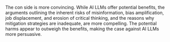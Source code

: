 The con side is more convincing. While AI LLMs offer potential benefits, the arguments outlining the inherent risks of misinformation, bias amplification, job displacement, and erosion of critical thinking, and the reasons why mitigation strategies are inadequate, are more compelling. The potential harms appear to outweigh the benefits, making the case against AI LLMs more persuasive.